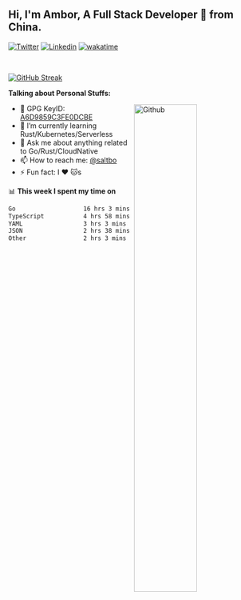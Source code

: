 ## Hi, I'm Ambor, A Full Stack Developer 🚀 from China.

[![Twitter](https://img.shields.io/badge/-saltbo-1ca0f1?style=flat&logo=twitter&logoColor=white)](https://twitter.com/rdsaltbo)
[![Linkedin](https://img.shields.io/badge/-saltbo-blue?style=flat&logo=Linkedin&logoColor=white)](https://www.linkedin.com/in/saltbo/)
[![wakatime](https://wakatime.com/badge/user/f82b1c77-faab-48cd-aef5-a12c0aff104b.svg)](https://wakatime.com/@f82b1c77-faab-48cd-aef5-a12c0aff104b)

&nbsp;  

[![GitHub Streak](https://streak-stats.demolab.com/?user=saltbo&hide_border=true&date_format=M%20j%5B%2C%20Y%5D)](https://git.io/streak-stats)


**Talking about Personal Stuffs:**
<!-- Any image aligned to the right. Beware the width  -->
<img width="50%" align="right" alt="Github" src="https://raw.githubusercontent.com/saltbo/saltbo/master/images/git-header.svg" />

- 🤘 GPG KeyID: [A6D9859C3FE0DCBE](https://saltbo.cn/pgp_keys.asc)
- 🌱 I’m currently learning Rust/Kubernetes/Serverless
- 💬 Ask me about anything related to Go/Rust/CloudNative
- 📫 How to reach me: [@saltbo](https://t.me/saltbo)
- ⚡ Fun fact: I :heart: :cat:s


📊 **This week I spent my time on**
<!--START_SECTION:waka-->

```txt
Go                   16 hrs 3 mins   ████████████▒░░░░░░░░░░░░   49.39 %
TypeScript           4 hrs 58 mins   ███▓░░░░░░░░░░░░░░░░░░░░░   15.32 %
YAML                 3 hrs 3 mins    ██▒░░░░░░░░░░░░░░░░░░░░░░   09.39 %
JSON                 2 hrs 38 mins   ██░░░░░░░░░░░░░░░░░░░░░░░   08.11 %
Other                2 hrs 3 mins    █▓░░░░░░░░░░░░░░░░░░░░░░░   06.33 %
```

<!--END_SECTION:waka-->

